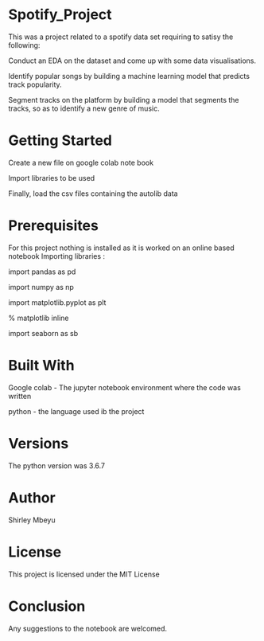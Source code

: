 # Spotify_Project
This was a project related to a spotify data set requiring to satisy the following:

Conduct an EDA on the dataset and come up with some data visualisations.

Identify popular songs by building a machine learning model that predicts track popularity. 

Segment tracks on the platform by building a model that segments the tracks, so as to identify a new genre of music.

# Getting Started
Create a new file on google colab note book

Import libraries to be used

Finally, load the csv files containing the autolib data

# Prerequisites
For this project nothing is installed as it is worked on an online based notebook
Importing libraries :

import pandas as pd

import numpy as np

import matplotlib.pyplot as plt 

% matplotlib inline 

import seaborn as sb


# Built With
Google colab - The jupyter notebook environment where the code was written

python - the language used ib the project


# Versions
The python version was 3.6.7

# Author

Shirley Mbeyu 

# License

This project is licensed under the MIT License

# Conclusion

Any suggestions to the notebook are welcomed.

